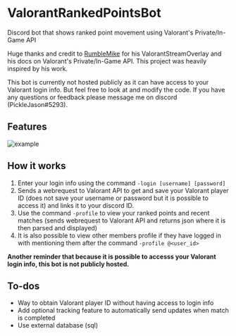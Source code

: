 # ValorantRankedPointsBot
Discord bot that shows ranked point movement using Valorant's Private/In-Game API

Huge thanks and credit to [RumbleMike](https://github.com/RumbleMike) for his ValorantStreamOverlay and his docs on Valorant's Private/In-Game API. This project was heavily inspired by his work.

This bot is currently not hosted publicly as it can have access to your Valorant login info. But feel free to look at and modify the code. If you have any questions or feedback please message me on discord (PickleJason#5293).

## Features
![example](https://i.gyazo.com/f66181e28dda3da4915c2889a333bf9a.png)

## How it works
1. Enter your login info using the command `-login [username] [password]`
2. Sends a webrequest to Valorant API to get and save your Valorant player ID (does not save your username or password but it is possible to access it) and links it to your discord ID.
3. Use the command `-profile` to view your ranked points and recent matches (sends webrequest to Valorant API and returns json where it is then parsed and displayed)
4. It is also possible to view other members profile if they have logged in with mentioning them after the command `-profile @<user_id>`

**Another reminder that because it is possible to accesss your Valorant login info, this bot is not publicly hosted.**

## To-dos
* Way to obtain Valorant player ID without having access to login info
* Add optional tracking feature to automatically send updates when match is completed
* Use external database (sql)
